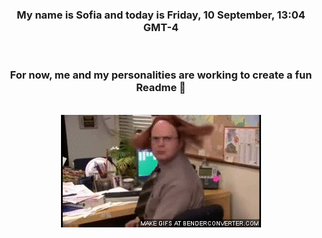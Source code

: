 


<div align="center">
<h3 >My name is Sofia and today is Friday, 10 September, 13:04 GMT-4</h3><br>
<h3 >For now, me and my personalities are working to create a fun Readme 👋
</h3><br>
<img src='img/dwight.gif' alt='working...'/>
</div>
